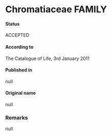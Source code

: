 Chromatiaceae FAMILY
=======

#### Status
ACCEPTED

#### According to
The Catalogue of Life, 3rd January 2011

#### Published in
null

#### Original name
null

### Remarks
null
